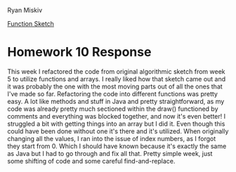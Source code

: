Ryan Miskiv

[Function Sketch](https://ryanmiskiv.github.io/120-work/hw-10/)

# Homework 10 Response

This week I refactored the code from original algorithmic sketch from week 5 to utilize functions and arrays. I really liked how that sketch came out and it was probably the one with the most moving parts out of all the ones that I've made so far. Refactoring the code into different functions was pretty easy. A lot like methods and stuff in Java and pretty straightforward, as my code was already pretty much sectioned within the draw() functioned by comments and everything was blocked together, and now it's even better! I struggled a bit with getting things into an array but I did it. Even though this could have been done without one it's there and it's utilized. When originally changing all the values, I ran into the issue of index numbers, as I forgot they start from 0. Which I should have known because it's exactly the same as Java but I had to go through and fix all that. Pretty simple week, just some shifting of code and some careful find-and-replace.
